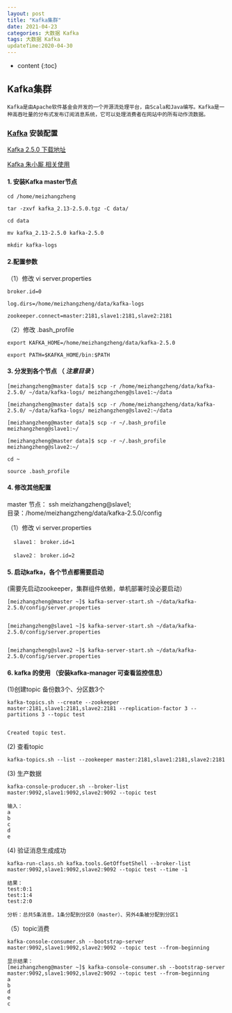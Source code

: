 ```yaml
---
layout: post
title: "Kafka集群"
date: 2021-04-23
categories: 大数据 Kafka
tags: 大数据 Kafka
updateTime:2020-04-30
---
```


* content
{:toc}
## Kafka集群
   ```
Kafka是由Apache软件基金会开发的一个开源流处理平台，由Scala和Java编写。Kafka是一种高吞吐量的分布式发布订阅消息系统，它可以处理消费者在网站中的所有动作流数据。
   ```
### [Kafka](https://baike.baidu.com/item/Kafka/17930165) 安装配置

[Kafka 2.5.0 下载地址](https://mirror.bit.edu.cn/apache/kafka/2.5.0/kafka_2.13-2.5.0.tgz)

[Kafka 朱小厮 相关使用](https://honeypps.com/tags/Kafka/)

#### 1. 安装Kafka   master节点
```
cd /home/meizhangzheng

tar -zxvf kafka_2.13-2.5.0.tgz -C data/

cd data

mv kafka_2.13-2.5.0 kafka-2.5.0

mkdir kafka-logs
```

#### 2.配置参数

（1）修改 vi server.properties
```
broker.id=0

log.dirs=/home/meizhangzheng/data/kafka-logs

zookeeper.connect=master:2181,slave1:2181,slave2:2181

```
（2）修改 .bash_profile
```
export KAFKA_HOME=/home/meizhangzheng/data/kafka-2.5.0

export PATH=$KAFKA_HOME/bin:$PATH
```

#### 3. 分发到各个节点 （  _注意目录_ ）
```
[meizhangzheng@master data]$ scp -r /home/meizhangzheng/data/kafka-2.5.0/ ~/data/kafka-logs/ meizhangzheng@slave1:~/data

[meizhangzheng@master data]$ scp -r /home/meizhangzheng/data/kafka-2.5.0/ ~/data/kafka-logs/ meizhangzheng@slave2:~/data

[meizhangzheng@master data]$ scp -r ~/.bash_profile meizhangzheng@slave1:~/
    
[meizhangzheng@master data]$ scp -r ~/.bash_profile meizhangzheng@slave2:~/

cd ~

source .bash_profile
```

#### 4. 修改其他配置  

master 节点：  ssh meizhangzheng@slave1;   
目录：/home/meizhangzheng/data/kafka-2.5.0/config


（1）修改 vi server.properties
```
  slave1： broker.id=1

  slave2： broker.id=2
```

#### 5. 启动kafka，各个节点都需要启动
  (需要先启动zookeeper，集群组件依赖，单机部署时没必要启动）
```
[meizhangzheng@master ~]$ kafka-server-start.sh ~/data/kafka-2.5.0/config/server.properties 


[meizhangzheng@slave1 ~]$ kafka-server-start.sh ~/data/kafka-2.5.0/config/server.properties 


[meizhangzheng@slave2 ~]$ kafka-server-start.sh ~/data/kafka-2.5.0/config/server.properties 
```

#### 6. kafka 的使用  （安装kafka-manager 可查看监控信息）

(1)创建topic  备份数3个、分区数3个
```
kafka-topics.sh --create --zookeeper master:2181,slave1:2181,slave2:2181 --replication-factor 3 --partitions 3 --topic test


Created topic test.
```

(2) 查看topic
```
kafka-topics.sh --list --zookeeper master:2181,slave1:2181,slave2:2181
```

(3) 生产数据
```
kafka-console-producer.sh --broker-list master:9092,slave1:9092,slave2:9092 --topic test

输入：
a
b
c
d
e
```

(4) 验证消息生成成功
```
kafka-run-class.sh kafka.tools.GetOffsetShell --broker-list master:9092,slave1:9092,slave2:9092 --topic test --time -1

结果：
test:0:1
test:1:4
test:2:0

分析：总共5条消息，1条分配到分区0（master）、另外4条被分配到分区1
```

（5）topic消费
```
kafka-console-consumer.sh --bootstrap-server master:9092,slave1:9092,slave2:9092 --topic test --from-beginning

显示结果：
[meizhangzheng@master ~]$ kafka-console-consumer.sh --bootstrap-server master:9092,slave1:9092,slave2:9092 --topic test --from-beginning
a
b
d
e
c
```
